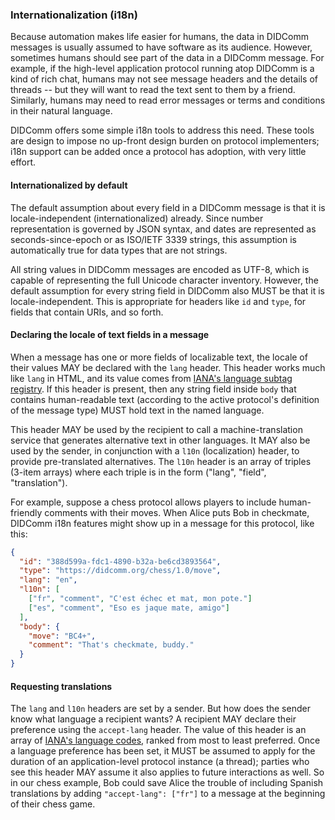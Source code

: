 ### Internationalization (i18n)

Because automation makes life easier for humans, the data in DIDComm messages is usually assumed to have software as its audience. However, sometimes humans should see part of the data in a DIDComm message. For example, if the high-level application protocol running atop DIDComm is a kind of rich chat, humans may not see message headers and the details of threads -- but they will want to read the text sent to them by a friend. Similarly, humans may need to read error messages or terms and conditions in their natural language.

DIDComm offers some simple i18n tools to address this need. These tools are design to impose no up-front design burden on protocol implementers; i18n support can be added once a protocol has adoption, with very little effort.

#### Internationalized by default

The default assumption about every field in a DIDComm message is that it is locale-independent (internationalized) already. Since number representation is governed by JSON syntax, and dates are represented as seconds-since-epoch or as ISO/IETF 3339 strings, this assumption is automatically true for data types that are not strings.

All string values in DIDComm messages are encoded as UTF-8, which is capable of representing the full Unicode character inventory. However, the default assumption for every string field in DIDComm also MUST be that it is locale-independent. This is appropriate for headers like `id` and `type`, for fields that contain URIs, and so forth.

#### Declaring the locale of text fields in a message

When a message has one or more fields of localizable text, the locale of their values MAY be declared with the `lang` header. This header works much like `lang` in HTML, and its value comes from [IANA's language subtag registry](https://www.iana.org/assignments/language-subtag-registry/language-subtag-registry). If this header is present, then any string field inside `body` that contains human-readable text (according to the active protocol's definition of the message type) MUST hold text in the named language.

This header MAY be used by the recipient to call a machine-translation service that generates alternative text in other languages. It MAY also be used by the sender, in conjunction with a `l10n` (localization) header, to provide pre-translated alternatives. The `l10n` header is an array of triples (3-item arrays) where each triple is in the form ("lang", "field", "translation"). 

For example, suppose a chess protocol allows players to include human-friendly comments with their moves. When Alice puts Bob in checkmate, DIDComm i18n features might show up in a message for this protocol, like this:

```json
{
  "id": "388d599a-fdc1-4890-b32a-be6cd3893564",
  "type": "https://didcomm.org/chess/1.0/move",
  "lang": "en",
  "l10n": [
    ["fr", "comment", "C'est échec et mat, mon pote."]
    ["es", "comment", "Eso es jaque mate, amigo"]
  ],
  "body": {
    "move": "BC4+",
    "comment": "That's checkmate, buddy."
  }
}
```

#### Requesting translations

The `lang` and `l10n` headers are set by a sender. But how does the sender know what language a recipient wants? A recipient MAY declare their preference using the `accept-lang` header. The value of this header is an array of [IANA's language codes](https://www.iana.org/assignments/language-subtag-registry/language-subtag-registry), ranked from most to least preferred. Once a language preference has been set, it MUST be assumed to apply for the duration of an application-level protocol instance (a thread); parties who see this header MAY assume it also applies to future interactions as well. So in our chess example, Bob could save Alice the trouble of including Spanish translations by adding `"accept-lang": ["fr"]` to a message at the beginning of their chess game.